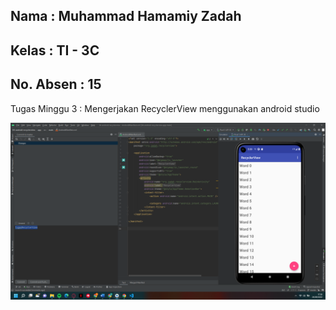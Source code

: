 ## Nama      : Muhammad Hamamiy Zadah
## Kelas     : TI - 3C
## No. Absen : 15

Tugas Minggu 3 : Mengerjakan RecyclerView menggunakan android studio

![Screenshot recyclerview](image/01.png)
